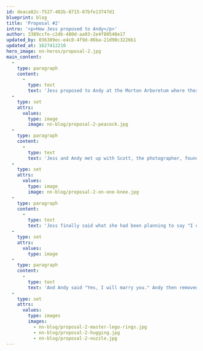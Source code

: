 ```yaml
---
id: deaca82c-7527-402b-8715-87bfe13747d1
blueprint: blog
title: 'Proposal #2'
intro: '<p>How Jess proposed to Andy</p>'
author: 3389ccfe-c2db-480d-aa93-2e4f80548e17
updated_by: 036389ec-e4c8-4f9d-86ba-21d98c3226b1
updated_at: 1627412210
hero_image: nn-heros/proposal-2.jpg
main_content:
  -
    type: paragraph
    content:
      -
        type: text
        text: 'Jess proposed to Andy at the Morton Arboretum where there were seasonal Lego sculptures. Jess told Andy that they were going there for some engagement photos but Andy was becoming suspicious since they previously discussed how both Andy and Jess wanted to propose. '
  -
    type: set
    attrs:
      values:
        type: image
        image: nn-blog/proposal-2-peacock.jpg
  -
    type: paragraph
    content:
      -
        type: text
        text: 'Jess and Andy met up with Scott, the photographer, found a bench to sit down at and revealed Andy''s early birthday present - a book of memories and photos compiled by Jess.  This book also served as a cue for Scott to know that Jess was about to propose. After Andy looked through the photos, Jess got down on one knee with a master-ball in hand. She had spent a lot of time thinking about how to propose and what to say but in the moment her thoughts swirled together and she just started with "hi." Andy said hi back and leaned down to give Jess a kiss. '
  -
    type: set
    attrs:
      values:
        type: image
        image: nn-blog/proposal-2-on-one-knee.jpg
  -
    type: paragraph
    content:
      -
        type: text
        text: 'Jess finally said what she had been planning to say "I don''t have to catch ''em all, as long as I can catch you. We fit together perfectly and I don''t want to Lego of you. And I can''t think of a better companion to travel with me through time and space. Andy, I have loved you for longer than I have known and I will love you for longer than I can imagine." Jess removed her Lego mini-figure holding the ring and held it up for Andy to see and she asked "Will you marry me?" '
  -
    type: set
    attrs:
      values:
        type: image
  -
    type: paragraph
    content:
      -
        type: text
        text: 'And Andy said "Yes, I will marry you." Andy then removed the rings from the Lego mini-figure hands and put the rings on our fingers. '
  -
    type: set
    attrs:
      values:
        type: images
        images:
          - nn-blog/proposal-2-master-lego-rings.jpg
          - nn-blog/proposal-2-hugging.jpg
          - nn-blog/proposal-2-nuzzle.jpg
---
```

